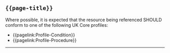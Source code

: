 ## <code>{{page-title}}</code>

Where possible, it is expected that the resource being referenced SHOULD conform to one of the following UK Core profiles:
-  {{pagelink:Profile-Condition}}
-  {{pagelink:Profile-Procedure}}

---